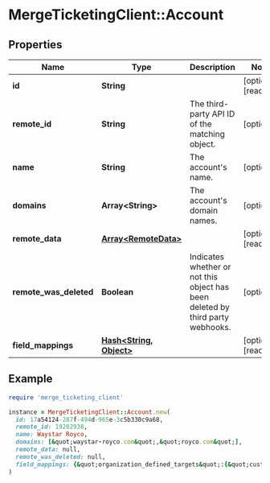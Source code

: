 # MergeTicketingClient::Account

## Properties

| Name                   | Type                                         | Description                                                                    | Notes                |
| ---------------------- | -------------------------------------------- | ------------------------------------------------------------------------------ | -------------------- |
| **id**                 | **String**                                   |                                                                                | [optional][readonly] |
| **remote_id**          | **String**                                   | The third-party API ID of the matching object.                                 | [optional]           |
| **name**               | **String**                                   | The account&#39;s name.                                                        | [optional]           |
| **domains**            | **Array&lt;String&gt;**                      | The account&#39;s domain names.                                                | [optional]           |
| **remote_data**        | [**Array&lt;RemoteData&gt;**](RemoteData.md) |                                                                                | [optional][readonly] |
| **remote_was_deleted** | **Boolean**                                  | Indicates whether or not this object has been deleted by third party webhooks. | [optional]           |
| **field_mappings**     | [**Hash&lt;String, Object&gt;**](Object.md)  |                                                                                | [optional][readonly] |

## Example

```ruby
require 'merge_ticketing_client'

instance = MergeTicketingClient::Account.new(
  id: 17a54124-287f-494d-965e-3c5b330c9a68,
  remote_id: 19202938,
  name: Waystar Royco,
  domains: [&quot;waystar-royco.com&quot;,&quot;royco.com&quot;],
  remote_data: null,
  remote_was_deleted: null,
  field_mappings: {&quot;organization_defined_targets&quot;:{&quot;custom_key&quot;:&quot;custom_value&quot;},&quot;linked_account_defined_targets&quot;:{&quot;custom_key&quot;:&quot;custom_value&quot;}}
)
```
